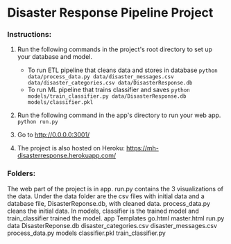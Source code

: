 # Disaster Response Pipeline Project

### Instructions:
1. Run the following commands in the project's root directory to set up your database and model.

    - To run ETL pipeline that cleans data and stores in database
        `python data/process_data.py data/disaster_messages.csv data/disaster_categories.csv data/DisasterResponse.db`
    - To run ML pipeline that trains classifier and saves
        `python models/train_classifier.py data/DisasterResponse.db models/classifier.pkl`

2. Run the following command in the app's directory to run your web app.
    `python run.py`

3. Go to http://0.0.0.0:3001/
4. The project is also hosted on Heroku: https://mh-disasterresponse.herokuapp.com/

### Folders:
The web part of the project is in app.  run.py contains the 3 visualizations of the data.
Under the data folder are the csv files with initial data and a database file, DisasterReponse.db, with cleaned data.  process_data.py cleans the initial data.
In models, classifier is the trained model and train_classifier trained the model.
app
    Templates
        go.html
        master.html
    run.py
data
    DisasterReponse.db
    disaster_categories.csv
    disaster_messages.csv
    process_data.py
models
    classifier.pkl
    train_classifier.py
    



